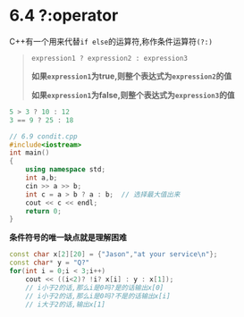 # 6.4 ?:operator

C++有一个用来代替`if else`的运算符,称作条件运算符`(?:)`

>   `expression1 ? expression2 : expression3`
>
>   **如果`expression1`为true,则整个表达式为`expression2`的值**
>
>   **如果`expression1`为false,则整个表达式为`expression3`的值**

```cpp
5 > 3 ? 10 : 12
3 == 9 ? 25 : 18
```

```cpp
// 6.9 condit.cpp
#include<iostream>
int main()
{
    using namespace std;
    int a,b;
    cin >> a >> b;
    int c = a > b ? a : b;  // 选择最大值出来
    cout << c << endl;
    return 0;
}
```

**条件符号的唯一缺点就是理解困难**

```cpp
const char x[2][20] = {"Jason","at your service\n"};
const char* y = "Q?"
for(int i = 0;i < 3;i++)
    cout << ((i<2)? !i? x[i] : y : x[1]);
	// i小于2的话,那么i是0吗?是的话输出x[0]
	// i小于2的话,那么i是0吗?不是的话输出x[i]
	// i大于2的话,输出x[1]
```

